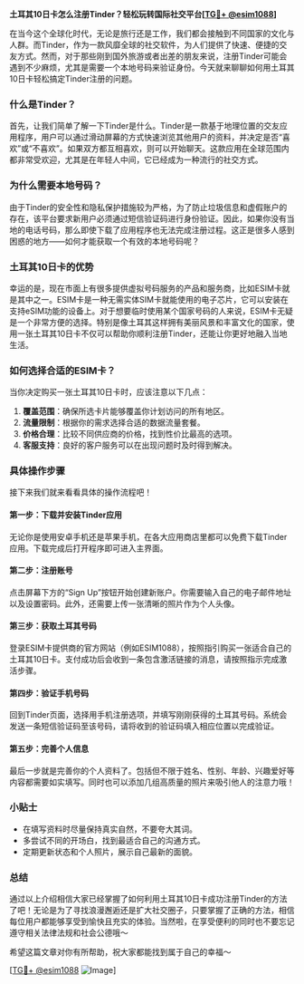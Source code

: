 **土耳其10日卡怎么注册Tinder？轻松玩转国际社交平台[[TG💪+ @esim1088](https://t.me/s/esim1088)]**

在当今这个全球化时代，无论是旅行还是工作，我们都会接触到不同国家的文化与人群。而Tinder，作为一款风靡全球的社交软件，为人们提供了快速、便捷的交友方式。然而，对于那些刚到国外旅游或者出差的朋友来说，注册Tinder可能会遇到不少麻烦，尤其是需要一个本地号码来验证身份。今天就来聊聊如何用土耳其10日卡轻松搞定Tinder注册的问题。

### 什么是Tinder？

首先，让我们简单了解一下Tinder是什么。Tinder是一款基于地理位置的交友应用程序，用户可以通过滑动屏幕的方式快速浏览其他用户的资料，并决定是否“喜欢”或“不喜欢”。如果双方都互相喜欢，则可以开始聊天。这款应用在全球范围内都非常受欢迎，尤其是在年轻人中间，它已经成为一种流行的社交方式。

### 为什么需要本地号码？

由于Tinder的安全性和隐私保护措施较为严格，为了防止垃圾信息和虚假账户的存在，该平台要求新用户必须通过短信验证码进行身份验证。因此，如果你没有当地的电话号码，那么即使下载了应用程序也无法完成注册过程。这正是很多人感到困惑的地方——如何才能获取一个有效的本地号码呢？

### 土耳其10日卡的优势

幸运的是，现在市面上有很多提供虚拟号码服务的产品和服务商，比如ESIM卡就是其中之一。ESIM卡是一种无需实体SIM卡就能使用的电子芯片，它可以安装在支持eSIM功能的设备上。对于想要临时使用某个国家号码的人来说，ESIM卡无疑是一个非常方便的选择。特别是像土耳其这样拥有美丽风景和丰富文化的国家，使用一张土耳其10日卡不仅可以帮助你顺利注册Tinder，还能让你更好地融入当地生活。

### 如何选择合适的ESIM卡？

当你决定购买一张土耳其10日卡时，应该注意以下几点：

1. **覆盖范围**：确保所选卡片能够覆盖你计划访问的所有地区。
2. **流量限制**：根据你的需求选择合适的数据流量套餐。
3. **价格合理**：比较不同供应商的价格，找到性价比最高的选项。
4. **客服支持**：良好的客户服务可以在出现问题时及时得到解决。

### 具体操作步骤

接下来我们就来看看具体的操作流程吧！

#### 第一步：下载并安装Tinder应用
无论你是使用安卓手机还是苹果手机，在各大应用商店里都可以免费下载Tinder应用。下载完成后打开程序即可进入主界面。

#### 第二步：注册账号
点击屏幕下方的“Sign Up”按钮开始创建新账户。你需要输入自己的电子邮件地址以及设置密码。此外，还需要上传一张清晰的照片作为个人头像。

#### 第三步：获取土耳其号码
登录ESIM卡提供商的官方网站（例如ESIM1088），按照指引购买一张适合自己的土耳其10日卡。支付成功后会收到一条包含激活链接的消息，请按照指示完成激活步骤。

#### 第四步：验证手机号码
回到Tinder页面，选择用手机注册选项，并填写刚刚获得的土耳其号码。系统会发送一条短信验证码至该号码，请将收到的验证码填入相应位置以完成验证。

#### 第五步：完善个人信息
最后一步就是完善你的个人资料了。包括但不限于姓名、性别、年龄、兴趣爱好等内容都需要如实填写。同时也可以添加几组高质量的照片来吸引他人的注意力哦！

### 小贴士

- 在填写资料时尽量保持真实自然，不要夸大其词。
- 多尝试不同的开场白，找到最适合自己的沟通方式。
- 定期更新状态和个人照片，展示自己最新的面貌。

### 总结

通过以上介绍相信大家已经掌握了如何利用土耳其10日卡成功注册Tinder的方法了吧！无论是为了寻找浪漫邂逅还是扩大社交圈子，只要掌握了正确的方法，相信每位用户都能够享受到愉快且充实的体验。当然啦，在享受便利的同时也不要忘记遵守相关法律法规和社会公德哦～

希望这篇文章对你有所帮助，祝大家都能找到属于自己的幸福～ 

[[TG💪+ @esim1088](https://t.me/s/esim1088) ![Image](https://i.postimg.cc/4NQfJmqS/Snipaste-2025-05-13-00-14-12.png)]